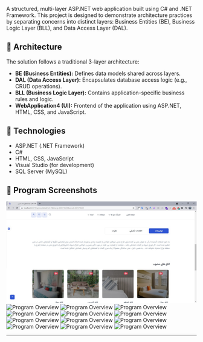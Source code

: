 A structured, multi-layer ASP.NET web application built using C# and .NET Framework. This project is designed to demonstrate architecture practices by separating concerns into distinct layers: Business Entities (BE), Business Logic Layer (BLL), and Data Access Layer (DAL).

## 🧩 Architecture

The solution follows a traditional 3-layer architecture:

- **BE (Business Entities):** Defines data models shared across layers.
- **DAL (Data Access Layer):** Encapsulates database access logic (e.g., CRUD operations).
- **BLL (Business Logic Layer):** Contains application-specific business rules and logic.
- **WebApplication4 (UI):** Frontend of the application using ASP.NET, HTML, CSS, and JavaScript.

## 🔧 Technologies

- ASP.NET (.NET Framework)
- C#
- HTML, CSS, JavaScript
- Visual Studio (for development)
- SQL Server (MySQL)

## 📸  Program Screenshots  
![Program Overview](https://github.com/amir-akbari361/Web-Application/blob/main/1.png)
![Program Overview](https://github.com/amir-akbari361/Web-Application/tree/main/screenshot/2.jpg)
![Program Overview](https://github.com/amir-akbari361/Web-Application/tree/main/screenshot/3.jpg)
![Program Overview](https://github.com/amir-akbari361/Web-Application/tree/main/screenshot/4.jpg)
![Program Overview](https://github.com/amir-akbari361/Web-Application/tree/main/screenshot/5.jpg)
![Program Overview](https://github.com/amir-akbari361/Web-Application/tree/main/screenshot/6.jpg)
![Program Overview](https://github.com/amir-akbari361/Web-Application/tree/main/screenshot/7.jpg)
![Program Overview](https://github.com/amir-akbari361/Web-Application/tree/main/screenshot/8.jpg)
![Program Overview](https://github.com/amir-akbari361/Web-Application/tree/main/screenshot/9.jpg)
![Program Overview](https://github.com/amir-akbari361/Web-Application/tree/main/screenshot/10.jpg)
![Program Overview](https://github.com/amir-akbari361/Web-Application/tree/main/screenshot/11.jpg)
![Program Overview](https://github.com/amir-akbari361/Web-Application/tree/main/screenshot/12.jpg)
![Program Overview](https://github.com/amir-akbari361/Web-Application/tree/main/screenshot/13.jpg)


---
